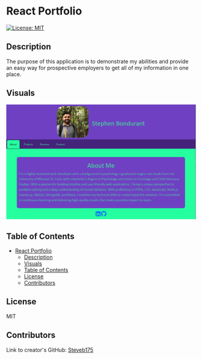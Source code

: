 
# React Portfolio

[![License: MIT](https://img.shields.io/badge/License-MIT-yellow.svg)](https://opensource.org/licenses/MIT)

## Description
  The purpose of this application is to demonstrate my abilities and provide an easy way for prospective employers to get all of my information in one place.

## Visuals
![Example Visual](/public/Capture.PNG)

## Table of Contents
- [React Portfolio](#react-portfolio)
  - [Description](#description)
  - [Visuals](#visuals)
  - [Table of Contents](#table-of-contents)
  - [License](#license)
  - [Contributors](#contributors)


## License
MIT

## Contributors
Link to creator's GitHub: [Steveb175](https://github.com/Steveb175)

